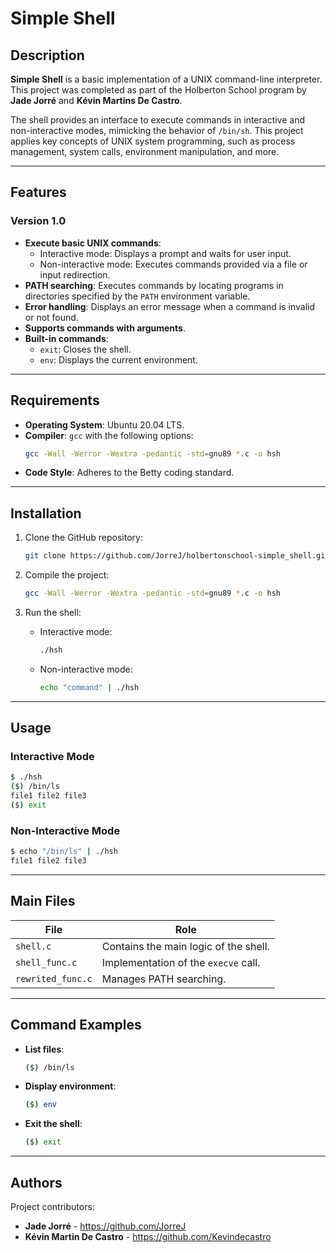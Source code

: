 # Simple Shell

## Description

**Simple Shell** is a basic implementation of a UNIX command-line interpreter. This project was completed as part of the Holberton School program by **Jade Jorré** and **Kévin Martins De Castro**.

The shell provides an interface to execute commands in interactive and non-interactive modes, mimicking the behavior of `/bin/sh`. This project applies key concepts of UNIX system programming, such as process management, system calls, environment manipulation, and more.

---

## Features

### Version 1.0

- **Execute basic UNIX commands**:
  - Interactive mode: Displays a prompt and waits for user input.
  - Non-interactive mode: Executes commands provided via a file or input redirection.
- **PATH searching**: Executes commands by locating programs in directories specified by the `PATH` environment variable.
- **Error handling**: Displays an error message when a command is invalid or not found.
- **Supports commands with arguments**.
- **Built-in commands**:
  - `exit`: Closes the shell.
  - `env`: Displays the current environment.

---

## Requirements

- **Operating System**: Ubuntu 20.04 LTS.
- **Compiler**: `gcc` with the following options:
  ```bash
  gcc -Wall -Werror -Wextra -pedantic -std=gnu89 *.c -o hsh
  ```
- **Code Style**: Adheres to the Betty coding standard.

---

## Installation

1. Clone the GitHub repository:
   ```bash
   git clone https://github.com/JorreJ/holbertonschool-simple_shell.git
   ```

2. Compile the project:
   ```bash
   gcc -Wall -Werror -Wextra -pedantic -std=gnu89 *.c -o hsh
   ```

3. Run the shell:
   - Interactive mode:
     ```bash
     ./hsh
     ```
   - Non-interactive mode:
     ```bash
     echo "command" | ./hsh
     ```

---

## Usage

### Interactive Mode
```bash
$ ./hsh
($) /bin/ls
file1 file2 file3
($) exit
```

### Non-Interactive Mode
```bash
$ echo "/bin/ls" | ./hsh
file1 file2 file3
```

---

## Main Files

| **File**            | **Role**                                    |
|---------------------|---------------------------------------------|
| `shell.c`           | Contains the main logic of the shell.       |
| `shell_func.c`      | Implementation of the `execve` call.        |
| `rewrited_func.c`   | Manages PATH searching.                     |

---

## Command Examples

- **List files**:
  ```bash
  ($) /bin/ls
  ```

- **Display environment**:
  ```bash
  ($) env
  ```

- **Exit the shell**:
  ```bash
  ($) exit
  ```

---

## Authors

Project contributors:

- **Jade Jorré** - https://github.com/JorreJ
- **Kévin Martin De Castro** - https://github.com/Kevindecastro

